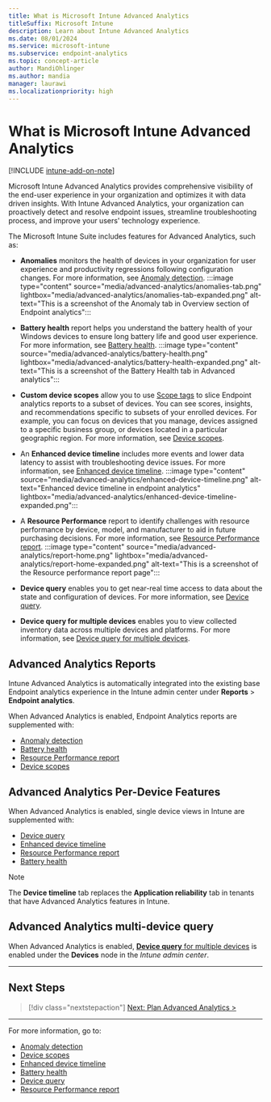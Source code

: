 ```yaml
---
title: What is Microsoft Intune Advanced Analytics
titleSuffix: Microsoft Intune
description: Learn about Intune Advanced Analytics
ms.date: 08/01/2024
ms.service: microsoft-intune
ms.subservice: endpoint-analytics
ms.topic: concept-article
author: MandiOhlinger
ms.author: mandia
manager: laurawi
ms.localizationpriority: high
---
```


# What is Microsoft Intune Advanced Analytics

[!INCLUDE [intune-add-on-note](../intune-service/includes/intune-add-on-note.md)]

Microsoft Intune Advanced Analytics provides comprehensive visibility of the end-user experience in your organization and optimizes it with data driven insights. With Intune Advanced Analytics, your organization can proactively detect and resolve endpoint issues, streamline troubleshooting process, and improve your users' technology experience.

The Microsoft Intune Suite includes features for Advanced Analytics, such as:

- **Anomalies** monitors the health of devices in your organization for user experience and productivity regressions following configuration changes. For more information, see [Anomaly detection](anomaly-detection.md).
    :::image type="content" source="media/advanced-analytics/anomalies-tab.png" lightbox="media/advanced-analytics/anomalies-tab-expanded.png" alt-text="This is a screenshot of the Anomaly tab in Overview section of Endpoint analytics":::

- **Battery health** report helps you understand the battery health of your Windows devices to ensure long battery life and good user experience. For more information, see [Battery health](battery-health.md).
    :::image type="content" source="media/advanced-analytics/battery-health.png" lightbox="media/advanced-analytics/battery-health-expanded.png" alt-text="This is a screenshot of the Battery Health tab in Advanced analytics":::

- **Custom device scopes** allow you to use [Scope tags](../intune-service/fundamentals/scope-tags.md) to slice Endpoint analytics reports to a subset of devices. You can see scores, insights, and recommendations specific to subsets of your enrolled devices. For example,  you can focus on devices that you manage, devices assigned to a specific business group, or devices located in a particular geographic region. For more information, see [Device scopes](device-scopes.md).

- An **Enhanced device timeline** includes more events and lower data latency to assist with troubleshooting device issues. For more information, see [Enhanced device timeline](enhanced-device-timeline.md).
    :::image type="content" source="media/advanced-analytics/enhanced-device-timeline.png" alt-text="Enhanced device timeline in endpoint analytics" lightbox="media/advanced-analytics/enhanced-device-timeline-expanded.png":::

- A **Resource Performance** report to identify challenges with resource performance by device, model, and manufacturer to aid in future purchasing decisions. For more information, see [Resource Performance report](resource-performance-report.md).
    :::image type="content" source="media/advanced-analytics/report-home.png" lightbox="media/advanced-analytics/report-home-expanded.png" alt-text="This is a screenshot of the Resource performance report page":::

- **Device query** enables you to get near-real time access to data about the state and configuration of devices. For more information, see [Device query](device-query.md).

- **Device query for multiple devices** enables you to view collected inventory data across multiple devices and platforms. For more information, see [Device query for multiple devices](device-query-multiple-devices.md).

## Advanced Analytics Reports

Intune Advanced Analytics is automatically integrated into the existing base Endpoint analytics experience in the Intune admin center under **Reports** > **Endpoint analytics**.

When Advanced Analytics is enabled, Endpoint Analytics reports are supplemented with:

- [Anomaly detection](anomaly-detection.md)
- [Battery health](battery-health.md)
- [Resource Performance report](resource-performance-report.md)
- [Device scopes](device-scopes.md)

## Advanced Analytics Per-Device Features

When Advanced Analytics is enabled, single device views in Intune are supplemented with:

- [Device query](device-query.md)
- [Enhanced device timeline](enhanced-device-timeline.md)
- [Resource Performance report](resource-performance-report.md)
- [Battery health](battery-health.md)

> [!NOTE]
> The **Device timeline** tab replaces the **Application reliability** tab in tenants that have Advanced Analytics features in Intune.

## Advanced Analytics multi-device query

When Advanced Analytics is enabled, [**Device query** for multiple devices](device-query-multiple-devices.md) is enabled under the **Devices** node in the *Intune admin center*.

---

## Next Steps

> [!div class="nextstepaction"]
> [Next: Plan Advanced Analytics >](advanced-analytics-plan.md)

---

For more information, go to:

- [Anomaly detection](anomaly-detection.md)
- [Device scopes](device-scopes.md)
- [Enhanced device timeline](enhanced-device-timeline.md)  
- [Battery health](battery-health.md)
- [Device query](device-query.md)
- [Resource Performance report](resource-performance-report.md)
